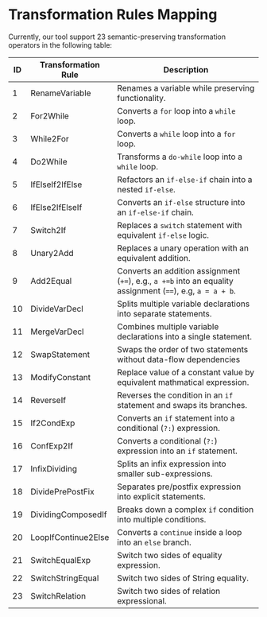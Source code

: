 # Transformation Rules Mapping

Currently, our tool support 23 semantic-preserving transformation operators in the following table:

| ID  | Transformation Rule           | Description |
|-----|------------------------------|-------------|
| 1   | RenameVariable               | Renames a variable while preserving functionality. |
| 2   | For2While                    | Converts a `for` loop into a `while` loop. |
| 3   | While2For                    | Converts a `while` loop into a `for` loop. |
| 4   | Do2While                     | Transforms a `do-while` loop into a `while` loop. |
| 5   | IfElseIf2IfElse              | Refactors an `if-else-if` chain into a nested `if-else`. |
| 6   | IfElse2IfElseIf              | Converts an `if-else` structure into an `if-else-if` chain. |
| 7   | Switch2If                    | Replaces a `switch` statement with equivalent `if-else` logic. |
| 8   | Unary2Add                    | Replaces a unary operation with an equivalent addition. |
| 9   | Add2Equal                    | Converts an addition assignment (`+=`), e.g., `a +=b` into an equality assignment (`==`), e.g, `a = a + b`. |
| 10  | DivideVarDecl                | Splits multiple variable declarations into separate statements. |
| 11  | MergeVarDecl                 | Combines multiple variable declarations into a single statement. |
| 12  | SwapStatement                | Swaps the order of two statements without data-flow dependencies |
| 13  | ModifyConstant               | Replace value of a constant value by equivalent mathmatical expression. |
| 14  | ReverseIf                    | Reverses the condition in an `if` statement and swaps its branches. |
| 15  | If2CondExp                   | Converts an `if` statement into a conditional (`?:`) expression. |
| 16  | ConfExp2If                   | Converts a conditional (`?:`) expression into an `if` statement. |
| 17  | InfixDividing                | Splits an infix expression into smaller sub-expressions. |
| 18  | DividePrePostFix             | Separates pre/postfix expression into explicit statements. |
| 19  | DividingComposedIf           | Breaks down a complex `if` condition into multiple conditions. |
| 20  | LoopIfContinue2Else          | Converts a `continue` inside a loop into an `else` branch. |
| 21  | SwitchEqualExp               | Switch two sides of equality expression. |
| 22  | SwitchStringEqual            | Switch two sides of String equality. |
| 23  | SwitchRelation               | Switch two sides of relation expressional. |

